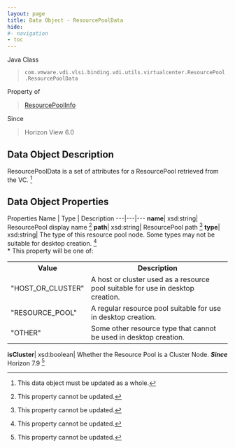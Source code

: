 ```yaml
---
layout: page
title: Data Object - ResourcePoolData
hide:
#- navigation
- toc
---
```






Java Class
> `com.vmware.vdi.vlsi.binding.vdi.utils.virtualcenter.ResourcePool.ResourcePoolData`

Property of
> [ResourcePoolInfo](vdi.utils.virtualcenter.ResourcePool.ResourcePoolInfo.md#field_detail)

Since
> Horizon View 6.0


## Data Object Description

ResourcePoolData is a set of attributes for a ResourcePool retrieved from the VC.
 [^167]



## Data Object Properties
Properties
Name |  Type |  Description
---|---|---
**name**|  xsd:string|  ResourcePool display name [^2]
**path**|  xsd:string|  ResourcePool path [^2]
**type**|  xsd:string|  The type of this resource pool node. Some types may not be suitable for desktop creation. [^2] <br>* This property will be one of:<br><table><tr><th>Value</th><th>Description</th></tr><tr><td>"HOST_OR_CLUSTER"</td><td>A host or cluster used as a resource pool suitable for use in desktop creation.</td></tr><tr><td>"RESOURCE_POOL"</td><td>A regular resource pool suitable for use in desktop creation.</td></tr><tr><td>"OTHER"</td><td>Some other resource type that cannot be used in desktop creation.</td></tr></table>
**isCluster**|  xsd:boolean|  Whether the Resource Pool is a Cluster Node.  **_Since_** Horizon 7.9 [^2]


 


[^2]: This property cannot be updated.
[^167]: This data object must be updated as a whole.